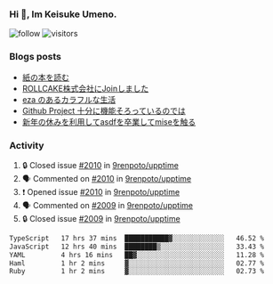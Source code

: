 ### Hi 👋, Im Keisuke Umeno.

<!--
**9renpoto/9renpoto** is a ✨ _special_ ✨ repository because its `README.md` (this file) appears on your GitHub profile.

Here are some ideas to get you started:

- 🔭 I’m currently working on ...
- 🌱 I’m currently learning ...
- 👯 I’m looking to collaborate on ...
- 🤔 I’m looking for help with ...
- 💬 Ask me about ...
- 📫 How to reach me: ...
- 😄 Pronouns: ...
- ⚡ Fun fact: ...
-->

![follow](https://img.shields.io/github/followers/9renpoto?label=Follow&style=social)
![visitors](https://komarev.com/ghpvc/?username=9renpoto&label=Profile%20views&color=0e75b6&style=flat)

### Blogs posts

<!-- BLOG-POST-LIST:START -->
- [紙の本を読む](https://9renpoto.win/entry/2024/02/25/reading-papar-book)
- [ROLLCAKE株式会社にJoinしました](https://9renpoto.win/entry/2024/02/11/join)
- [eza のあるカラフルな生活](https://9renpoto.win/entry/2024/02/01/eza)
- [Github Project 十分に機能そろっているのでは](https://9renpoto.win/entry/2024/01/14/gh-projects)
- [新年の休みを利用してasdfを卒業してmiseを触る](https://9renpoto.win/entry/2024/01/07/mise)
<!-- BLOG-POST-LIST:END -->

### Activity

<!--START_SECTION:activity-->
1. 🔒 Closed issue [#2010](https://github.com/9renpoto/upptime/issues/2010) in [9renpoto/upptime](https://github.com/9renpoto/upptime)
2. 🗣 Commented on [#2010](https://github.com/9renpoto/upptime/issues/2010#issuecomment-2029520461) in [9renpoto/upptime](https://github.com/9renpoto/upptime)
3. ❗ Opened issue [#2010](https://github.com/9renpoto/upptime/issues/2010) in [9renpoto/upptime](https://github.com/9renpoto/upptime)
4. 🗣 Commented on [#2009](https://github.com/9renpoto/upptime/issues/2009#issuecomment-2029465114) in [9renpoto/upptime](https://github.com/9renpoto/upptime)
5. 🔒 Closed issue [#2009](https://github.com/9renpoto/upptime/issues/2009) in [9renpoto/upptime](https://github.com/9renpoto/upptime)
<!--END_SECTION:activity-->

<!--START_SECTION:waka-->

```txt
TypeScript   17 hrs 37 mins  ███████████▓░░░░░░░░░░░░░   46.52 %
JavaScript   12 hrs 40 mins  ████████▒░░░░░░░░░░░░░░░░   33.43 %
YAML         4 hrs 16 mins   ██▓░░░░░░░░░░░░░░░░░░░░░░   11.28 %
Haml         1 hr 2 mins     ▓░░░░░░░░░░░░░░░░░░░░░░░░   02.77 %
Ruby         1 hr 2 mins     ▓░░░░░░░░░░░░░░░░░░░░░░░░   02.73 %
```

<!--END_SECTION:waka-->
